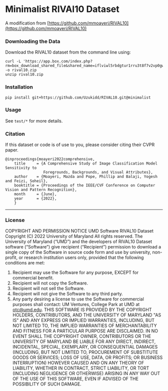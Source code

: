 # Minimalist RIVAl10 Dataset

A modification from [https://github.com/mmoayeri/RIVAL10](https://github.com/mmoayeri/RIVAL10)

### Downloading the Data

Download the RIVAL10 dataset from the command line using:

```
curl -L 'https://app.box.com/index.php?rm=box_download_shared_file&shared_name=iflviwl5rbdgtur1rru3t8f7v2vp0gww&file_id=f_944375052992' -o rival10.zip
unzip rival10.zip
```

### Installation

```
pip install git+https://github.com/Uzukidd/RIVAL10.git@minimalist
```

### Usage

See `test/*` for more details.

### Citation

If this dataset or code is of use to you, please consider citing their CVPR paper.

```
@inproceedings{moayeri2022comprehensive,
    title     = {A Comprehensive Study of Image Classification Model Sensitivity to
                 Foregrounds, Backgrounds, and Visual Attributes},
    author    = {Moayeri, Mazda and Pope, Phillip and Balaji, Yogesh and Feizi, Soheil},
    booktitle = {Proceedings of the IEEE/CVF Conference on Computer Vision and Pattern Recognition},
    month     = {June},
    year      = {2022},
    }
```

---

### License

COPYRIGHT AND PERMISSION NOTICE
UMD Software RIVAL10 Dataset Copyright (C) 2022 University of Maryland
All rights reserved.
The University of Maryland (“UMD”) and the developers of RIVAL10 Dataset software (“Software”) give recipient (“Recipient”) permission to download a single copy of the Software in source code form and use by university, non-profit, or research institution users only, provided that the following conditions are met:

1) Recipient may use the Software for any purpose, EXCEPT for commercial benefit.
2) Recipient will not copy the Software.
3) Recipient will not sell the Software.
4) Recipient will not give the Software to any third party.
5) Any party desiring a license to use the Software for commercial purposes shall contact:
   UM Ventures, College Park at UMD at otc@umd.edu.
   THIS SOFTWARE IS PROVIDED BY THE COPYRIGHT HOLDERS, CONTRIBUTORS, AND THE UNIVERSITY OF MARYLAND "AS IS" AND ANY EXPRESS OR IMPLIED WARRANTIES, INCLUDING, BUT NOT LIMITED TO, THE IMPLIED WARRANTIES OF MERCHANTABILITY AND FITNESS FOR A PARTICULAR PURPOSE ARE DISCLAIMED. IN NO  EVENT SHALL THE COPYRIGHT OWNER, CONTRIBUTORS OR THE UNIVERSITY OF MARYLAND BE LIABLE FOR ANY DIRECT, INDIRECT, INCIDENTAL, SPECIAL, EXEMPLARY, OR CONSEQUENTIAL DAMAGES (INCLUDING, BUT NOT LIMITED TO,  PROCUREMENT OF SUBSTITUTE GOODS OR SERVICES; LOSS OF USE, DATA, OR PROFITS; OR BUSINESS INTERRUPTION) HOWEVER CAUSED AND ON ANY THEORY OF LIABILITY, WHETHER IN CONTRACT, STRICT LIABILITY, OR TORT (INCLUDING NEGLIGENCE OR OTHERWISE) ARISING IN ANY WAY OUT OF THE USE OF THIS SOFTWARE, EVEN IF ADVISED OF THE POSSIBILITY OF SUCH DAMAGE.
